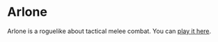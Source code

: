 # Arlone

Arlone is a roguelike about tactical melee combat. You can [play it here](http://as-f.github.com/arlone/).
